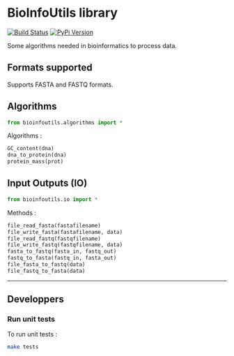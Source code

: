 # BioInfoUtils library

[![Build Status](https://travis-ci.org/RemiGascou/bioinfoutils.svg?branch=master)](https://travis-ci.org/RemiGascou/bioinfoutils)
[![PyPi Version](https://badge.fury.io/py/bioinfoutils.svg)](https://badge.fury.io/py/bioinfoutils.svg)

Some algorithms needed in bioinformatics to process data.


## Formats supported

Supports FASTA and FASTQ formats.

## Algorithms

```python
from bioinfoutils.algorithms import *
```

Algorithms :

```python
GC_content(dna)
dna_to_protein(dna)
protein_mass(prot)
```


## Input Outputs (IO)

```python
from bioinfoutils.io import *
```

Methods :

```python
file_read_fasta(fastafilename)
file_write_fasta(fastafilename, data)
file_read_fastq(fastqfilename)
file_write_fastq(fastqfilename, data)
fasta_to_fastq(fasta_in, fastq_out)
fastq_to_fasta(fastq_in, fasta_out)
file_fasta_to_fastq(data)
file_fastq_to_fasta(data)
```



---

## Developpers

### Run unit tests

To run unit tests :

```bash
make tests
```
